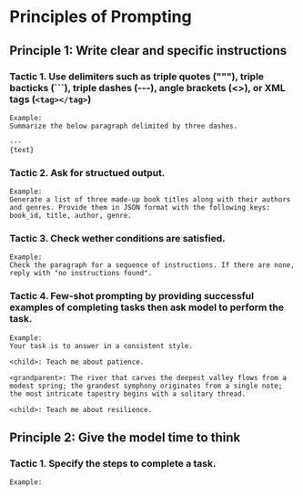 # Principles of Prompting

## Principle 1: Write clear and specific instructions

### Tactic 1. Use delimiters such as triple quotes ("""), triple bacticks (```), triple dashes (---), angle brackets (<>), or XML tags (`<tag></tag>`) 
```
Example: 
Summarize the below paragraph delimited by three dashes.

---
{text}
```

### Tactic 2. Ask for structued output.
```
Example: 
Generate a list of three made-up book titles along with their authors and genres. Provide them in JSON format with the following keys: book_id, title, author, genre.
```

### Tactic 3. Check wether conditions are satisfied.
```
Example: 
Check the paragraph for a sequence of instructions. If there are none, reply with "no instructions found".
```

### Tactic 4. Few-shot prompting by providing successful examples of completing tasks then ask model to perform the task.
```
Example: 
Your task is to answer in a consistent style.

<child>: Teach me about patience.

<grandparent>: The river that carves the deepest valley flows from a modest spring; the grandest symphony originates from a single note; the most intricate tapestry begins with a solitary thread.

<child>: Teach me about resilience.
```

## Principle 2: Give the model time to think

### Tactic 1. Specify the steps to complete a task.
```
Example:

```
